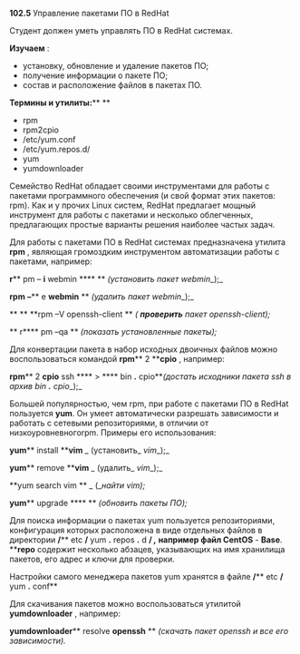 **102.5** Управление пакетами ПО в RedHat

Студент должен уметь управлять ПО в RedHat системах.

**Изучаем** :

- установку, обновление и удаление пакетов ПО;
- получение информации о пакете ПО;
- состав и расположение файлов в пакетах ПО.

**Термины и утилиты:****        **

- rpm
- rpm2cpio
- /etc/yum.conf
- /etc/yum.repos.d/
- yum
- yumdownloader

Семейство RedHat обладает своими инструментами для работы с пакетами программного обеспечения (и свой формат этих пакетов: rpm). Как и у прочих Linux систем, RedHat предлагает мощный инструмент для работы с пакетами и несколько облегченных, предлагающих простые варианты решения наиболее частых задач.

Для работы с пакетами ПО в RedHat системах предназначена утилита **rpm** , являющая громоздким инструментом автоматизации работы с пакетами, например:

**r**** pm – ****i**** webmin ****       ** _(установить пакет_ _webmin__);_

**rpm**  **–**** e ****webmin****        ** _(удалить пакет_ _webmin__);_

**       **  **rpm –V openssh-client       ** _( __проверить__ пакет_ _openssh-client);_

**        r**** pm –qa       ** _(показать установленные пакеты);_

Для конвертации пакета в набор исходных двоичных файлов можно воспользоваться командой **rpm**** 2 ****cpio** , например:

**rpm**** 2 ****cpio**** ssh **** &gt; **** bin ****.**** cpio**_(достать исходники пакета_ _ssh_ _в архив_ _bin __.__ cpio__);_

Большей популярностью, чем rpm, при работе с пакетами ПО в RedHat пользуется **yum**. Он умеет автоматически разрешать зависимости и работать с сетевыми репозиториями, в отличии от низкоуровневногоrpm. Примеры его использования:

**yum**** install ****vim** _                (установить_ _vim__);_

**yum**** remove ****vim** _                (удалить_ _vim__);_

**yum search vim       ** _        (__найти_ _vim);_

**yum**** upgrade ****               ** _(обновить пакеты ПО);_

Для поиска информации о пакетах yum пользуется репозиториями, конфигурация которых расположена в виде отдельных файлов в директории **/**** etc ****/**** yum ****.**** repos ****.**** d ****/** _,_ например файл **CentOS**** - ****Base****. ****repo** содержит несколько абзацев, указывающих на имя хранилища пакетов, его адрес и ключи для проверки.

Настройки самого менеджера пакетов yum хранятся в файле **/**** etc ****/**** yum ****.**** conf**

Для скачивания пакетов можно воспользоваться утилитой **yumdownloader** , например:

**yumdownloader**** resolve ****openssh****        ** _(скачать пакет_ _openssh_ _и все его зависимости)._
